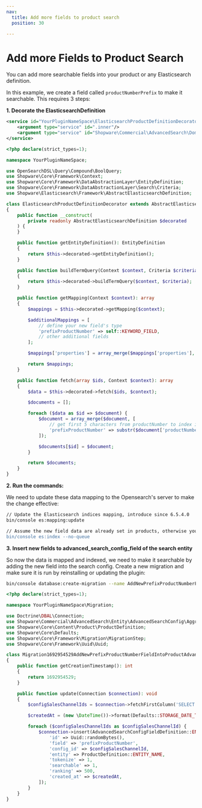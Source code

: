 ```yaml
---
nav:
  title: Add more fields to product search
  position: 30

---
```


# Add more Fields to Product Search

You can add more searchable fields into your product or any Elasticsearch definition.

In this example, we create a field called `productNumberPrefix` to make it searchable. This requires 3 steps:

**1. Decorate the ElasticsearchDefinition**

```xml
<service id="YourPluginNameSpace\ElasticsearchProductDefinitionDecorator" decorates="Shopware\Elasticsearch\Product\ElasticsearchProductDefinition">
    <argument type="service" id=".inner"/>
    <argument type="service" id="Shopware\Commercial\AdvancedSearch\Domain\Search\SearchLogic"/>
</service>
```

```php
<?php declare(strict_types=1);

namespace YourPluginNameSpace;

use OpenSearchDSL\Query\Compound\BoolQuery;
use Shopware\Core\Framework\Context;
use Shopware\Core\Framework\DataAbstractionLayer\EntityDefinition;
use Shopware\Core\Framework\DataAbstractionLayer\Search\Criteria;
use Shopware\Elasticsearch\Framework\AbstractElasticsearchDefinition;

class ElasticsearchProductDefinitionDecorator extends AbstractElasticsearchDefinition
{
    public function __construct(
        private readonly AbstractElasticsearchDefinition $decorated
    ) {
    }

    public function getEntityDefinition(): EntityDefinition
    {
        return $this->decorated->getEntityDefinition();
    }

    public function buildTermQuery(Context $context, Criteria $criteria): BoolQuery
    {
        return $this->decorated->buildTermQuery($context, $criteria);
    }

    public function getMapping(Context $context): array
    {
        $mappings = $this->decorated->getMapping($context);

        $additionalMappings = [
            // define your new field's type
            'prefixProductNumber' => self::KEYWORD_FIELD,
            // other additional fields
        ];

        $mappings['properties'] = array_merge($mappings['properties'], $additionalMappings);

        return $mappings;
    }

    public function fetch(array $ids, Context $context): array
    {
        $data = $this->decorated->fetch($ids, $context);

        $documents = [];

        foreach ($data as $id => $document) {
            $document = array_merge($document, [
                // get first 5 characters from productNumber to index it
                'prefixProductNumber' => substr($document['productNumber'], 0, 5),
            ]);

            $documents[$id] = $document;
        }

        return $documents;
    }
}
```

**2. Run the commands:**

We need to update these data mapping to the Opensearch's server to make the change effective:

```bash
// Update the Elasticsearch indices mapping, introduce since 6.5.4.0
bin/console es:mapping:update

// Assume the new field data are already set in products, otherwise you don't need to reindex
bin/console es:index --no-queue
```

**3. Insert new fields to advanced_search_config_field of the search entity**

So now the data is mapped and indexed, we need to make it searchable by adding the new field into the search config. Create a new migration and make sure it is run by reinstalling or updating the plugin:

```bash
bin/console database:create-migration --name AddNewPrefixProductNumberFieldIntoProductAdvancedSearch --plugin YourPlugin
```

```php
<?php declare(strict_types=1);

namespace YourPluginNameSpace\Migration;

use Doctrine\DBAL\Connection;
use Shopware\Commercial\AdvancedSearch\Entity\AdvancedSearchConfig\Aggregate\AdvancedSearchConfigFieldDefinition;
use Shopware\Core\Content\Product\ProductDefinition;
use Shopware\Core\Defaults;
use Shopware\Core\Framework\Migration\MigrationStep;
use Shopware\Core\Framework\Uuid\Uuid;

class Migration1692954529AddNewPrefixProductNumberFieldIntoProductAdvancedSearch extends MigrationStep
{
    public function getCreationTimestamp(): int
    {
        return 1692954529;
    }

    public function update(Connection $connection): void
    {
        $configSalesChannelIds = $connection->fetchFirstColumn('SELECT id FROM advanced_search_config');

        $createdAt = (new \DateTime())->format(Defaults::STORAGE_DATE_TIME_FORMAT);

        foreach ($configSalesChannelIds as $configSalesChannelId) {
            $connection->insert(AdvancedSearchConfigFieldDefinition::ENTITY_NAME, [
                'id' => Uuid::randomBytes(),
                'field' => 'prefixProductNumber',
                'config_id' => $configSalesChannelId,
                'entity' => ProductDefinition::ENTITY_NAME,
                'tokenize' => 1,
                'searchable' => 1,
                'ranking' => 500,
                'created_at' => $createdAt,
            ]);
        }
    }
}
```
